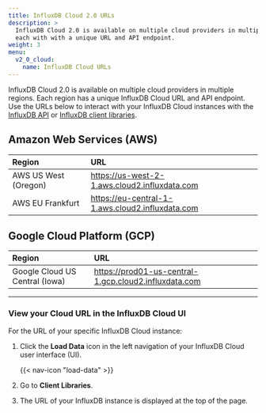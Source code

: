 ```yaml
---
title: InfluxDB Cloud 2.0 URLs
description: >
  InfluxDB Cloud 2.0 is available on multiple cloud providers in multiple regions,
  each with with a unique URL and API endpoint.
weight: 3
menu:
  v2_0_cloud:
    name: InfluxDB Cloud URLs
---
```


InfluxDB Cloud 2.0 is available on multiple cloud providers in multiple regions.
Each region has a unique InfluxDB Cloud URL and API endpoint.
Use the URLs below to interact with your InfluxDB Cloud instances with the
[InfluxDB API](/v2.0/reference/api/) or [InfluxDB client libraries](/v2.0/reference/api/client-libraries/).

## Amazon Web Services (AWS)

| Region               | URL                                              |
|:------               |:---                                              |
| AWS US West (Oregon) | https://us-west-2-1.aws.cloud2.influxdata.com    |
| AWS EU Frankfurt     | https://eu-central-1-1.aws.cloud2.influxdata.com |

## Google Cloud Platform (GCP)

| Region                         | URL                                                   |
|:------                         |:---                                                   |
| Google Cloud US Central (Iowa) | https://prod01-us-central-1.gcp.cloud2.influxdata.com |

---

### View your Cloud URL in the InfluxDB Cloud UI
For the URL of your specific InfluxDB Cloud instance:

1. Click the **Load Data** icon in the left navigation of your InfluxDB Cloud user interface (UI).

    {{< nav-icon "load-data" >}}

2. Go to **Client Libraries**.
3. The URL of your InfluxDB instance is displayed at the top of the page.
